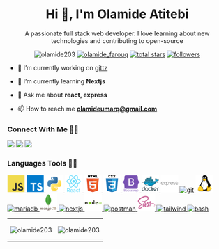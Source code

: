 <h1 align="center">Hi 👋, I'm Olamide Atitebi</h1>
<p align="center">A passionate full stack web developer. I love learning about new technologies and contributing to open-source</p>
<p align="center">
<span> <img src="https://komarev.com/ghpvc/?username=olamide203&label=Profile%20views&color=0e75b6&style=for-the-badge&labelColor=CE4630" alt="olamide203" /> </span> 
<span> <a href="https://twitter.com/olamide_farouq" target="blank"><img src="https://img.shields.io/twitter/follow/olamide_farouq?logo=twitter&style=for-the-badge" alt="olamide_farouq" /></a> </span>
 <a href="https://github.com/olamide203?tab=repositories&sort=stargazers">
    <img alt="total stars" title="Total stars on GitHub" src="https://custom-icon-badges.herokuapp.com/badge/dynamic/json?logo=star&host=formatted-dynamic-badges.herokuapp.com&formatter=metric&style=for-the-badge&color=55960c&labelColor=488207&label=stars&query=%24.stars&url=https%3A%2F%2Fapi.github-star-counter.workers.dev%2Fuser%2Folamide203"/></a>
  <a href="https://github.com/olamide203?tab=followers"> <img alt="followers" title="Follow me on Github" src="https://custom-icon-badges.herokuapp.com/github/followers/olamide203?color=236ad3&labelColor=1155ba&style=for-the-badge&logo=person-add&label=Follow&logoColor=white"/></a>
</p>

- 🔭 I’m currently working on [gittz](https://github.com/olamide203/gittz)

- 🌱 I’m currently learning **Nextjs**

- 💬 Ask me about **react, express**

- 📫 How to reach me **olamideumarq@gmail.com**


### Connect With Me 🤝🤝
[<img src="https://img.shields.io/badge/olamide-%230077B5.svg?&style=for-the-badge&logo=linkedin&logoColor=white" />](https://www.linkedin.com/in/olamide-farouq/) [<img src = "https://img.shields.io/badge/olamide-%2320A1F1.svg?&style=for-the-badge&logo=twitter&logoColor=white">](https://twitter.com/olamide_farouq) [<img src = "https://img.shields.io/badge/olamide-%181717.svg?&style=for-the-badge&logo=instagram&logoColor=white&color=E4405F">](https://www.instagram.com/olamide_farouq/)


### Languages Tools 🔧🔨
<p align="left"><a href="https://developer.mozilla.org/en-US/docs/Web/JavaScript" target="_blank" rel="noreferrer"> <img src="https://raw.githubusercontent.com/devicons/devicon/master/icons/javascript/javascript-original.svg" alt="javascript" width="40" height="40"/> </a>  <a href="https://www.typescriptlang.org/" target="_blank" rel="noreferrer"> <img src="https://raw.githubusercontent.com/devicons/devicon/master/icons/typescript/typescript-original.svg" alt="typescript" width="40" height="40"/> </a> <a href="https://www.python.org" target="_blank" rel="noreferrer"> <img src="https://raw.githubusercontent.com/devicons/devicon/master/icons/python/python-original.svg" alt="python" width="40" height="40"/> </a> <a href="https://reactjs.org/" target="_blank" rel="noreferrer"> <img src="https://raw.githubusercontent.com/devicons/devicon/master/icons/react/react-original-wordmark.svg" alt="react" width="40" height="40"/> </a> <a href="https://www.w3.org/html/" target="_blank" rel="noreferrer"> <img src="https://raw.githubusercontent.com/devicons/devicon/master/icons/html5/html5-original-wordmark.svg" alt="html5" width="40" height="40"/> </a> <a href="https://www.w3schools.com/css/" target="_blank" rel="noreferrer"> <img src="https://raw.githubusercontent.com/devicons/devicon/master/icons/css3/css3-original-wordmark.svg" alt="css3" width="40" height="40"/> </a> <a href="https://getbootstrap.com" target="_blank" rel="noreferrer"> <img src="https://raw.githubusercontent.com/devicons/devicon/master/icons/bootstrap/bootstrap-plain-wordmark.svg" alt="bootstrap" width="40" height="40"/> </a>  <a href="https://www.docker.com/" target="_blank" rel="noreferrer"> <img src="https://raw.githubusercontent.com/devicons/devicon/master/icons/docker/docker-original-wordmark.svg" alt="docker" width="40" height="40"/> </a> <a href="https://expressjs.com" target="_blank" rel="noreferrer"> <img src="https://raw.githubusercontent.com/devicons/devicon/master/icons/express/express-original-wordmark.svg" alt="express" width="40" height="40"/> </a> <a href="https://git-scm.com/" target="_blank" rel="noreferrer"> <img src="https://www.vectorlogo.zone/logos/git-scm/git-scm-icon.svg" alt="git" width="40" height="40"/> </a>   <a href="https://www.linux.org/" target="_blank" rel="noreferrer"> <img src="https://raw.githubusercontent.com/devicons/devicon/master/icons/linux/linux-original.svg" alt="linux" width="40" height="40"/> </a> <a href="https://mariadb.org/" target="_blank" rel="noreferrer"> <img src="https://www.vectorlogo.zone/logos/mariadb/mariadb-icon.svg" alt="mariadb" width="40" height="40"/> </a> <a href="https://www.mongodb.com/" target="_blank" rel="noreferrer"> <img src="https://raw.githubusercontent.com/devicons/devicon/master/icons/mongodb/mongodb-original-wordmark.svg" alt="mongodb" width="40" height="40"/> </a> <a href="https://nextjs.org/" target="_blank" rel="noreferrer"> <img src="https://cdn.worldvectorlogo.com/logos/nextjs-2.svg" alt="nextjs" width="40" height="40"/> </a> <a href="https://nodejs.org" target="_blank" rel="noreferrer"> <img src="https://raw.githubusercontent.com/devicons/devicon/master/icons/nodejs/nodejs-original-wordmark.svg" alt="nodejs" width="40" height="40"/> </a> <a href="https://postman.com" target="_blank" rel="noreferrer"> <img src="https://www.vectorlogo.zone/logos/getpostman/getpostman-icon.svg" alt="postman" width="40" height="40"/> </a>  <a href="https://sass-lang.com" target="_blank" rel="noreferrer"> <img src="https://raw.githubusercontent.com/devicons/devicon/master/icons/sass/sass-original.svg" alt="sass" width="40" height="40"/> </a> <a href="https://tailwindcss.com/" target="_blank" rel="noreferrer"> <img src="https://www.vectorlogo.zone/logos/tailwindcss/tailwindcss-icon.svg" alt="tailwind" width="40" height="40"/> </a> <a href="https://www.gnu.org/software/bash/" target="_blank" rel="noreferrer"> <img src="https://www.vectorlogo.zone/logos/gnu_bash/gnu_bash-icon.svg" alt="bash" width="40" height="40"/> </a></p>

<table>
  <tr>
   <td>
      <p align="center"><img align="center" src="https://github-readme-stats.vercel.app/api/top-langs?username=olamide203&show_icons=true&locale=en&layout=compact" alt="olamide203" /></p>
   </td>
   <td>
    <p><img align="center" src="https://github-readme-streak-stats.herokuapp.com/?user=olamide203&" alt="olamide203" /></p>
   </td>
  </tr>
</table>


